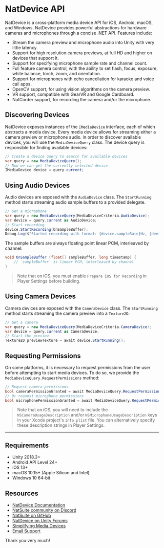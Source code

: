 # NatDevice API
NatDevice is a cross-platform media device API for iOS, Android, macOS, and Windows. NatDevice provides powerful abstractions for hardware cameras and microphones through a concise .NET API. Features include:
- Stream the camera preview and microphone audio into Unity with very little latency.
- Support for high resolution camera previews, at full HD and higher on devices that support it.
- Support for specifying microphone sample rate and channel count.
- Full feature camera control, with the ability to set flash, focus, exposure, white balance, torch, zoom, and orientation.
- Support for microphones with echo cancellation for karaoke and voice call apps.
- OpenCV support, for using vision algorithms on the camera preview.
- VR support, compatible with GearVR and Google Cardboard.
- NatCorder support, for recording the camera and/or the microphone.

## Discovering Devices
NatDevice exposes instances of the `IMediaDevice` interface, each of which abstracts a media device. Every media device allows for streaming either a camera preview or microphone audio. In order to discover available devices, you will use the `MediaDeviceQuery` class. The device query is responsible for finding available devices:
```csharp
// Create a device query to search for available devices
var query = new MediaDeviceQuery();
// Now we can get the currently selected device
IMediaDevice device = query.current;
```

## Using Audio Devices
Audio devices are exposed with the `AudioDevice` class. The `StartRunning` method starts streaming audio sample buffers to a provided delegate.
```csharp
// Get a microphone
var query = new MediaDeviceQuery(MediaDeviceCriteria.AudioDevice);
var device = query.current as AudioDevice;
// Start recording
device.StartRecording(OnSampleBuffer);
Debug.Log($"Started recording with format: {device.sampleRate}Hz, {device.channelCount} channels");
```

The sample buffers are always floating point linear PCM, interleaved by channel:
```csharp
void OnSampleBuffer (float[] sampleBuffer, long timestamp) {
    // `sampleBuffer` is linear PCM, interleaved by channel
}
```

> Note that on iOS, you must enable `Prepare iOS for Recording` in Player Settings before building.

## Using Camera Devices
Camera devices are exposed with the `CameraDevice` class. The `StartRunning` method starts streaming the camera preview into a `Texture2D`:
```csharp
// Get a camera
var query = new MediaDeviceQuery(MediaDeviceCriteria.CameraDevice);
var device = query.current as CameraDevice;
// Start the preview
Texture2D previewTexture = await device.StartRunning();
```

## Requesting Permissions
On some platforms, it is necessary to request permissions from the user before attempting to start media devices. To do so, we provide the `MediaDeviceQuery.RequestPermissions` method:
```csharp
// Request camera permissions
bool cameraPermissionGranted = await MediaDeviceQuery.RequestPermissions<CameraDevice>();
// Or request microphone permissions
bool microphonePermissionGranted = await MediaDeviceQuery.RequestPermissions<AudioDevice>();
```

> Note that on iOS, you will need to include the `NSCameraUsageDescription` and/or `NSMicrophoneUsageDescription` keys in your Xcode project's `Info.plist` file. You can alternatively specify these description strings in Player Settings.

___

## Requirements
- Unity 2018.3+
- Android API Level 24+
- iOS 13+
- macOS 10.15+ (Apple Silicon and Intel)
- Windows 10 64-bit

## Resources
- [NatDevice Documentation](https://docs.natsuite.io/natdevice)
- [NatSuite community on Discord](https://discord.gg/y5vwgXkz2f)
- [NatSuite on GitHub](https://github.com/natsuite)
- [NatDevice on Unity Forums](https://forum.unity.com/threads/natdevice-media-device-api.374690)
- [Simplifying Media Devices](https://medium.com/natsuite/natdevice-simplifying-media-devices-619fc97c74)
- [Email Support](mailto:hi@natsuite.io)

Thank you very much!